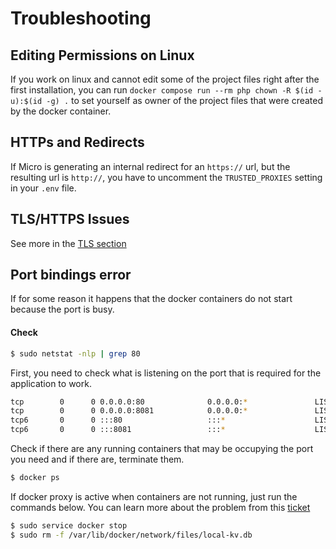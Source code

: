 # Troubleshooting

## Editing Permissions on Linux

If you work on linux and cannot edit some of the project files right after the first installation, you can run `docker compose run --rm php chown -R $(id -u):$(id -g) .` to set yourself as owner of the project files that were created by the docker container.

## HTTPs and Redirects

If Micro is generating an internal redirect for an `https://` url, but the resulting url is `http://`, you have to uncomment the `TRUSTED_PROXIES` setting in your `.env` file.

## TLS/HTTPS Issues

See more in the [TLS section](tls.md)


## Port bindings error

If for some reason it happens that the docker containers do not start because the port is busy.

#### Check
```bash
$ sudo netstat -nlp | grep 80
```
First, you need to check what is listening on the port that is required for the application to work.

```bash
tcp        0      0 0.0.0.0:80              0.0.0.0:*               LISTEN      24673/docker-proxy  
tcp        0      0 0.0.0.0:8081            0.0.0.0:*               LISTEN      24601/docker-proxy  
tcp6       0      0 :::80                   :::*                    LISTEN      24680/docker-proxy  
tcp6       0      0 :::8081                 :::*                    LISTEN      24607/docker-proxy  
```

Check if there are any running containers that may be occupying the port you need and if there are, terminate them.

```bash
$ docker ps
```
If docker proxy is active when containers are not running, just run the commands below.
You can learn more about the problem from this [ticket](https://github.com/docker/compose/issues/3277)

```bash
$ sudo service docker stop
$ sudo rm -f /var/lib/docker/network/files/local-kv.db
```
